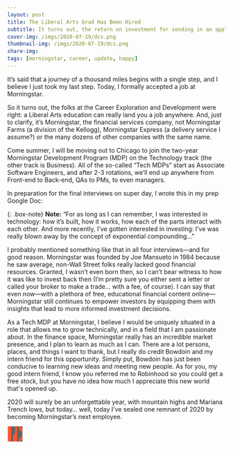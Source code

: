 ```yaml
---
layout: post
title: The Liberal Arts Grad Has Been Hired
subtitle: It turns out, the return on investment for sending in an application was really, really high
cover-img: /imgs/2020-07-19/dcs.png
thumbnail-img: /imgs/2020-07-19/dcs.png
share-img: 
tags: [morningstar, career, update, happy]
---
```


It’s said that a journey of a thousand miles begins with a single step, and I believe I just took my last step. Today, I formally accepted a job at Morningstar.

So it turns out, the folks at the Career Exploration and Development were right: a Liberal Arts education can really land you a job anywhere. And, just to clarify, it’s Morningstar, the financial services company, not Morningstar Farms (a division of the Kellogg), Morningstar Express (a delivery service I assume?) or the many dozens of other companies with the same name. 

Come summer, I will be moving out to Chicago to join the two-year Morningstar Development Program (MDP) on the Technology track (the other track is Business). All of the so-called “Tech MDPs” start as Associate Software Engineers, and after 2-3 rotations, we’ll end up anywhere from Front-end to Back-end, QAs to PMs, to even managers.

In preparation for the final interviews on super day, I wrote this in my prep Google Doc:

{: .box-note}
**Note:** “For as long as I can remember, I was interested in technology: how it’s built, how it works, how each of the parts interact with each other. And more recently, I’ve gotten interested in investing: I’ve was really blown away by the concept of exponential compounding…”

I probably mentioned something like that in all four interviews—and for good reason. Morningstar was founded by Joe Mansueto in 1984 because he saw average, non-Wall Street folks really lacked good financial resources. Granted, I wasn’t even born then, so I can’t bear witness to how it was like to invest back then (I’m pretty sure you either sent a letter or called your broker to make a trade… with a fee, of course). I can say that even now—with a plethora of free, educational financial content online—Morningstar still continues to empower investors by equipping them with insights that lead to more informed investment decisions.

As a Tech MDP at Morningstar, I believe I would be uniquely situated in a role that allows me to grow technically, and in a field that I am passionate about. In the finance space, Morningstar really has an incredible market presence, and I plan to learn as much as I can. There are a lot persons, places, and things I want to thank, but I really do credit Bowdoin and my intern friend for this opportunity. Simply put, Bowdoin has just been conducive to learning new ideas and meeting new people. As for you, my good intern friend, I know you referred me to Robinhood so you could get a free stock, but you have no idea how much I appreciate this new world that's opened up.

2020 will surely be an unforgettable year, with mountain highs and Mariana Trench lows, but today… well, today I’ve sealed one remnant of 2020 by becoming Morningstar’s next employee.

![my custom end mark](../imgs/end-marks/end-mark2.png)